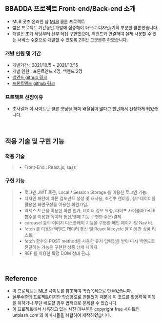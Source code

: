 ## BBADDA 프로젝트 Front-end/Back-end 소개

- MLB 굿즈 온라인 샵 [MLB](https://www.mlb-korea.com/) 클론 프로젝트
- 짧은 프로젝트 기간동안 개발에 집중해야 하므로 디자인/기획 부분만 클론했습니다.
- 개발은 초기 세팅부터 전부 직접 구현했으며, 백앤드와 연결하여 실제 사용할 수 있는 서비스 수준으로 개발할 수 있도록 2주간 고군분투 하였습니다.

### 개발 인원 및 기간

- 개발기간 : 2021/10/5 ~ 2021/10/15
- 개발 인원 : 프론트엔드 4명, 백엔드 2명
- [백엔드 github 링크](https://github.com/wecode-bootcamp-korea/25-1st-bbadda-backend)
- [프론트엔드 github 링크](https://github.com/wecode-bootcamp-korea/25-1st-bbadda-frontend)

### 프로젝트 선정이유

- 조사결과 이 사이트는 클론 코딩을 하며 배울점이 많다고 판단해서 선정하게 되었습니다.

<br>

## 적용 기술 및 구현 기능

### 적용 기술

> - Front-End : React.js, sass

### 구현 기능

> - 로그인 JWT 토큰, Local / Session Storage 를 이용한 로그인 기능.
> - 디자인 패턴에 따른 컴포넌트 생성 및 재사용, 조건부 랜더링, 상수데이터를 활용한 화면구성을 이용한 회원가입.
> - 엑세스 토큰을 이용한 회원 인가, 데이터 정보 요청, 라이프 사이클과 fetch함수를 이용한 데이터 통신/결제 기능 구현한 주문/결제.
> - carousel 등의 이미지 디스플레이 기능을 구현한 메인 페이지 및 Nav 바.
> - fetch 를 이용한 백엔드 데이터 통신 및 React lifecycle 을 이용한 상품 리스트.
> - fetch 함수의 POST method을 사용한 유저 입력값을 받아 다시 백엔드로 전달하는 기능을 구현한 상품 상세 페이지.
> - REF 를 이용한 특정 DOM 상태 관리.

<br>

## Reference

- 이 프로젝트는 [MLB](https://www.mlb-korea.com/) 사이트를 참조하여 학습목적으로 만들었습니다.
- 실무수준의 프로젝트이지만 학습용으로 만들었기 때문에 이 코드를 활용하여 이득을 취하거나 무단 배포할 경우 법적으로 문제될 수 있습니다.
- 이 프로젝트에서 사용하고 있는 사진 대부분은 copyright free 사이트인 unplash.com 의 이미지들을 취합하여 제작하였습니다.
